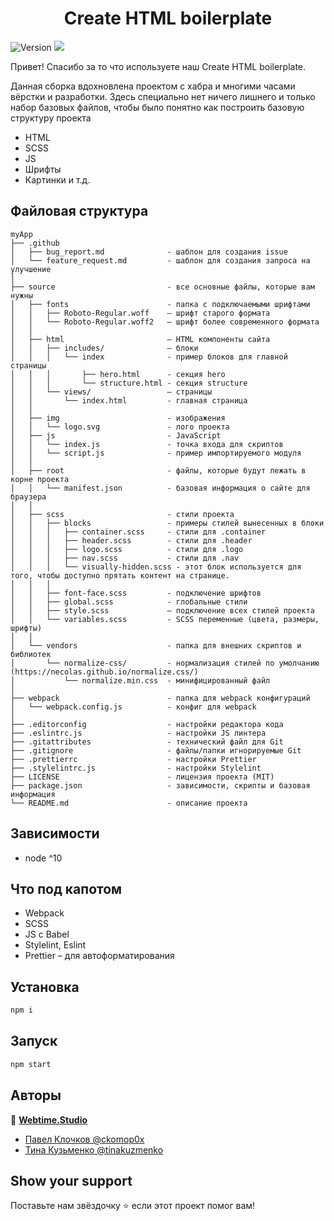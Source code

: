 <h1 align="center">Create HTML boilerplate</h1>
<p>
  <img alt="Version" src="https://img.shields.io/badge/version-1.3.0-green.svg?cacheSeconds=2592000" />
  <img src="https://img.shields.io/badge/node-%5E10.18-green.svg" />
</p>

<p>Привет! Спасибо за то что используете наш Create HTML boilerplate.</p>
<p>
  Данная сборка вдохновлена проектом с хабра и многими часами вёрстки и
  разработки. Здесь специально нет ничего лишнего и только набор базовых
  файлов, чтобы было понятно как построить базовую структуру проекта
</p>
<ul>
  <li>HTML</li>
  <li>SCSS</li>
  <li>JS</li>
  <li>Шрифты</li>
  <li>Картинки и т.д.</li>
</ul>

## Файловая структура

```
myApp
├── .github
│   ├── bug_report.md              - шаблон для создания issue
│   └── feature_request.md         - шаблон для создания запроса на улучшение
│
├── source                         - все основные файлы, которые вам нужны
│   ├── fonts                      - папка с подключаемыми шрифтами
│   │   ├── Roboto-Regular.woff    – шрифт старого формата
│   │   └── Roboto-Regular.woff2   – шрифт более современного формата
│   │
│   ├── html                       – HTML компоненты сайта
│   │   ├── includes/              – блоки
│   │   │   └── index              - пример блоков для главной страницы
│   │   │       ├── hero.html      - секция hero
│   │   │       └── structure.html - секция structure
│   │   └── views/                 – страницы
│   │       └── index.html         - главная страница
│   │
│   ├── img                        - изображения
│   │   └── logo.svg               - лого проекта
│   ├── js                         - JavaScript
│   │   └── index.js               - точка входа для скриптов
│   │   └── script.js              - пример импортируемого модуля
│   │
│   ├── root                       - файлы, которые будут лежать в корне проекта
│   │   └── manifest.json          - базовая информация о сайте для браузера
│   │
│   ├── scss                       - стили проекта
│   │   ├── blocks                 - примеры стилей вынесенных в блоки
│   │   │   ├── container.scss     - стили для .container
│   │   │   ├── header.scss        - стили для .header
│   │   │   ├── logo.scss          - стили для .logo
│   │   │   ├── nav.scss           - стили для .nav
│   │   │   └── visually-hidden.scss - этот блок используется для того, чтобы доступно прятать контент на странице.
│   │   │
│   │   ├── font-face.scss         - подключение шрифтов
│   │   ├── global.scss            - глобальные стили
│   │   ├── style.scss             – подключение всех стилей проекта
│   │   └── variables.scss         - SCSS переменные (цвета, размеры, шрифты)
│   │
│   └── vendors                    - папка для внешних скриптов и библиотек
│       └── normalize-css/         - нормализация стилей по умолчанию (https://necolas.github.io/normalize.css/)
│           └── normalize.min.css  - минифицированный файл
│
├── webpack                        - папка для webpack конфигураций
│   └── webpack.config.js          - конфиг для webpack
│
├── .editorconfig                  - настройки редактора кода
├── .eslintrc.js                   - настройки JS линтера
├── .gitattributes                 - технический файл для Git
├── .gitignore                     - файлы/папки игнорируемые Git
├── .prettierrc                    - настройки Prettier
├── .stylelintrc.js                - настройки Stylelint
├── LICENSE                        - лицензия проекта (MIT)
├── package.json                   - зависимости, скрипты и базовая информация
└── README.md                      - описание проекта
```

## Зависимости

- node ^10

## Что под капотом

- Webpack
- SCSS
- JS с Babel
- Stylelint, Eslint
- Prettier – для автоформатирования

## Установка

```sh
npm i
```

## Запуск

```sh
npm start
```

## Авторы

👤 **[Webtime.Studio](https://github.com/webtime-studio)**

- [Павел Клочков @ckomop0x](https://github.com/ckomop0x)
- [Тина Кузьменко @tinakuzmenko](https://github.com/tinakuzmenko)

## Show your support

Поставьте нам звёздочку ⭐️ если этот проект помог вам!
